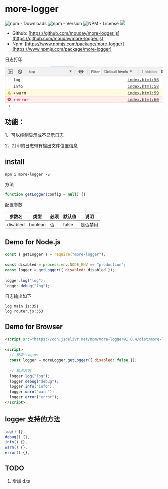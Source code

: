 # more-logger

![npm - Downloads](https://img.shields.io/npm/dm/more-logger)
![npm - Version](https://img.shields.io/npm/v/more-logger)
![NPM - License](https://img.shields.io/npm/l/more-logger)
[![](https://data.jsdelivr.com/v1/package/npm/more-logger/badge)](https://www.jsdelivr.com/package/npm/more-logger)

- Github: [https://github.com/mouday/more-logger.js](https://github.com/mouday/more-logger.js)
- Npm: [https://www.npmjs.com/package/more-logger](https://www.npmjs.com/package/more-logger)

日志打印

![](doc/loger.png)

## 功能：

1、可以控制显示或不显示日志

2、打印的日志带有输出文件位置信息

## install

```
npm i more-logger -S
```

方法

```js
function getLogger(config = null) {}
```

配置参数

| 参数名   | 类型    | 必须 | 默认值 | 说明     |
| -------- | ------- | ---- | ------ | -------- |
| disabled | boolean | 否   | false  | 是否禁用 |

## Demo for Node.js

```js
const { getLogger } = require("more-logger");

const disabled = process.env.NODE_ENV == "production";
const logger = getLogger({ disabled: disabled });

logger.log("log");
logger.debug("log");
```

日志输出如下

```
log main.js:351
log router.js:353
```

## Demo for Browser

```html
<script src="https://cdn.jsdelivr.net/npm/more-logger@1.0.4/dist/more-logger.min.js"></script>

<script>
  // 获取 logger
  const logger = moreLogger.getLogger({ disabled: false });

  // 输出日志
  logger.log("log");
  logger.debug("debug");
  logger.info("info");
  logger.warn("warn");
  logger.error("error");
</script>
```

## logger 支持的方法

```js
log() {},
debug() {},
info() {},
warn() {},
error() {},
```

## TODO
1. 增加 d.ts